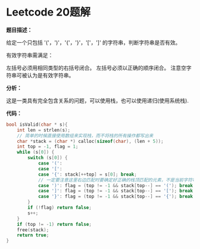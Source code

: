 # Leetcode 20题解

**题目描述：**

给定一个只包括 '('，')'，'{'，'}'，'['，']' 的字符串，判断字符串是否有效。

有效字符串需满足：

左括号必须用相同类型的右括号闭合。
左括号必须以正确的顺序闭合。
注意空字符串可被认为是有效字符串。



**分析：**

这是一类具有完全包含关系的问题，可以使用栈，也可以使用递归(使用系统栈).



**代码：**

```c++
bool isValid(char * s){
    int len = strlen(s);
    // 简单的时候直接使用数组来实现栈，而不将栈的所有操作都写出来
    char *stack = (char *) calloc(sizeof(char), (len + 5));
    int top = -1, flag = 1;
    while (s[0]) {
        switch (s[0]) {
            case '(':
            case '[':
            case '{': stack[++top] = s[0]; break;
            // 一定要注意这里右边匹配时要确定好正确的栈顶匹配的元素，不是当前字符等于栈顶元素
            case ')': flag = (top != -1 && stack[top--] == '('); break;
            case ']': flag = (top != -1 && stack[top--] == '['); break;
            case '}': flag = (top != -1 && stack[top--] == '{'); break;
        }
        if (!flag) return false;
        s++;
    }
    if (top != -1) return false;
    free(stack);
    return true;
}
```

